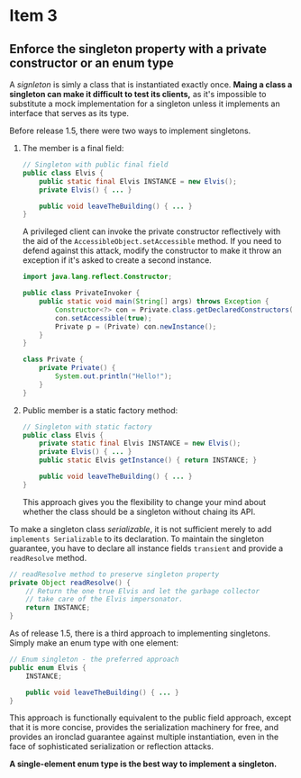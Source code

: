 # Item 3

## Enforce the singleton property with a private constructor or an enum type

A *signleton* is simly a class that is instantiated exactly once.
**Maing a class a singleton can make it difficult to test its clients,** 
as it's impossible to substitute a mock implementation for a singleton 
unless it implements an interface that serves as its type.

Before release 1.5, there were two ways to implement singletons.

1. The member is a final field:

    ```java
    // Singleton with public final field
    public class Elvis {
        public static final Elvis INSTANCE = new Elvis();
        private Elvis() { ... }

        public void leaveTheBuilding() { ... }
    }
    ```

    A privileged client can invoke the private constructor reflectively 
    with the aid of the `AccessibleObject.setAccessible` method. If you 
    need to defend against this attack, modify the constructor to make it 
    throw an exception if it's asked to create a second instance.

    ```java
    import java.lang.reflect.Constructor;

    public class PrivateInvoker {
        public static void main(String[] args) throws Exception {
            Constructor<?> con = Private.class.getDeclaredConstructors()[0];
            con.setAccessible(true);
            Private p = (Private) con.newInstance();
        }
    }

    class Private {
        private Private() {
            System.out.println("Hello!");
        }
    }
    ```

2. Public member is a static factory method:

    ```java
    // Singleton with static factory
    public class Elvis {
        private static final Elvis INSTANCE = new Elvis();
        private Elvis() { ... }
        public static Elvis getInstance() { return INSTANCE; }

        public void leaveTheBuilding() { ... }
    }
    ```

    This approach gives you the flexibility to change your mind about 
    whether the class should be a singleton without chaing its API.

To make a singleton class *serializable*, it is not sufficient merely to 
add `implements Serializable` to its declaration. To maintain the singleton 
guarantee, you have to declare all instance fields `transient` and provide 
a `readResolve` method.

```java
// readResolve method to preserve singleton property
private Object readResolve() {
    // Return the one true Elvis and let the garbage collector
    // take care of the Elvis impersonator.
    return INSTANCE;
}
```

As of release 1.5, there is a third approach to implementing singletons. 
Simply make an enum type with one element:

```java
// Enum singleton - the preferred approach
public enum Elvis {
    INSTANCE;

    public void leaveTheBuilding() { ... }
}
```

This approach is functionally equivalent to the public field approach, except 
that it is more concise, provides the serialization machinery for free, and 
provides an ironclad guarantee against multiple instantiation, even in the 
face of sophisticated serialization or reflection attacks.

**A single-element enum type is the best way to implement a singleton.**
